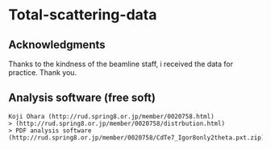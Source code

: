 # Total-scattering-data


## Acknowledgments
  Thanks to the kindness of the beamline staff, i received the data for practice. Thank you.


## Analysis software (free soft)
	Koji Ohara (http://rud.spring8.or.jp/member/0020758.html)
	> (http://rud.spring8.or.jp/member/0020758/distrbution.html)
	> PDF analysis software (http://rud.spring8.or.jp/member/0020758/CdTe7_Igor8only2theta.pxt.zip)
